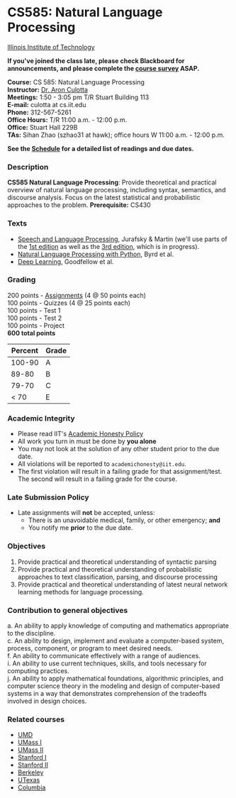 # CS585: Natural Language Processing

[Illinois Institute of Technology](http://cs.iit.edu)

**If you've joined the class late, please check Blackboard for announcements, and please complete the [course survey](https://goo.gl/6euu6p) ASAP.**


**Course:** CS 585: Natural Language Processing  
**Instructor:** [Dr. Aron Culotta](http://cs.iit.edu/~culotta)  
**Meetings:** 1:50 - 3:05 pm T/R Stuart Building 113  
**E-mail:** culotta at cs.iit.edu  
**Phone:** 312-567-5261  
**Office Hours:** T/R 11:00 a.m. - 12:00 p.m.  
**Office:** Stuart Hall 229B  
**TAs:**  Sihan Zhao (szhao31 at hawk); office hours W 11:00 a.m. - 12:00 p.m.

**See the [Schedule](Schedule.md) for a detailed list of readings and due dates.**

### Description

**CS585 Natural Language Processing**: Provide theoretical and practical overview of natural language processing, including syntax, semantics, and discourse analysis. Focus on the latest statistical and probabilistic approaches to the problem.
**Prerequisite:** CS430

### Texts

- [Speech and Language Processing](http://www.deepsky.com/~merovech/voynich/voynich_manchu_reference_materials/PDFs/jurafsky_martin.pdf), Jurafsky & Martin (we'll use parts of the [1st edition](http://www.deepsky.com/~merovech/voynich/voynich_manchu_reference_materials/PDFs/jurafsky_martin.pdf) as well as the [3rd edition](https://web.stanford.edu/~jurafsky/slp3/), which is in progress).
- [Natural Language Processing with Python](http://www.nltk.org/book/), Byrd et al.
- [Deep Learning](http://www.deeplearningbook.org), Goodfellow et al.

### Grading

200 points - [Assignments](https://github.com/iit-cs585/assignments) (4 @ 50 points each)  
100 points - Quizzes (4 @ 25 points each)  
100 points - Test 1  
100 points - Test 2  
100 points - Project  
**600 total points**

| **Percent** | **Grade** |
|-------------|-----------|
| 100-90      | A         |
| 89-80       | B         |
| 79-70       | C         |
| < 70        | E         |

### Academic Integrity

- Please read IIT's [Academic Honesty Policy](http://www.iit.edu/student_affairs/handbook/information_and_regulations/code_of_academic_honesty.shtml)
- All work you turn in must be done by **you alone**
- You may not look at the solution of any other student prior to the due date.
- All violations will be reported to `academichonesty@iit.edu`.
- The first violation will result in a failing grade for that assignment/test. The second will result in a failing grade for the course.


### Late Submission Policy

- Late assignments will **not** be accepted, unless:
  - There is an unavoidable medical, family, or other emergency; **and**
  - You notify me **prior** to the due date.

### Objectives

1. Provide practical and theoretical understanding of syntactic parsing
2. Provide practical and theoretical understanding of probabilistic approaches to text classification, parsing, and discourse processing
3. Provide practical and theoretical understanding of latest neural network learning methods for language processing.


### Contribution to general objectives

a. An ability to apply knowledge of computing and mathematics appropriate to the discipline.  
c. An ability to design, implement and evaluate a computer-based system, process, component, or program to meet desired needs.  
f. An ability to communicate effectively with a range of audiences.  
i. An ability to use current techniques, skills, and tools necessary for computing practices.  
j. An ability to apply mathematical foundations, algorithmic principles, and computer science theory in the modeling and design of computer-based systems in a way that demonstrates comprehension of the tradeoffs involved in design choices.  


### Related courses

- [UMD](http://www.umiacs.umd.edu/~hal/courses/2012F_CL1/)
- [UMass I](https://people.cs.umass.edu/~mccallum/courses/inlp2007/syllabus.html)
- [UMass II](http://people.cs.umass.edu/~brenocon/inlp2016/)
- [Stanford I](http://cs224d.stanford.edu/syllabus.html)
- [Stanford II](http://web.stanford.edu/class/cs224n/)
- [Berkeley](https://people.eecs.berkeley.edu/~klein/cs288/sp10/)
- [UTexas](https://www.cs.utexas.edu/~mooney/cs388/syllabus.html)
- [Columbia](http://www.cs.columbia.edu/~kathy/NLP/)
